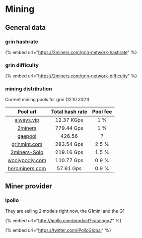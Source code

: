 # Mining

## General data

### grin hashrate

{% embed url="https://2miners.com/grin-network-hashrate" %}

### grin difficulty

{% embed url="https://2miners.com/grin-network-difficulty" %}

### mining distribution
Current mining pools for grin (12.10.2021)


**Pool url**|  Total hash rate |  Pool fee      
:-----:|:-----:|:-----:|
[always.vip](http://pool.always.vip/) | 12.37 KGps| 1 %
[2miners](https://grin.2miners.com/)| 779.44 Gps| 1 %
[gaepool](https://gaeapool.com/) | 426.56 | ? 
[grinmint.com](https://grinmint.com/) | 283.54 Gps |  2.5 %
[2miners-Solo](https://solo-grin.2miners.com/) | 219.16 Gps | 1.5 %
[woolypooly.com](https://woolypooly.com/coin/grin) | 110.77 Gps | 0.9 %
[herominers.com](https://grin.herominers.com/) | 57.61 Gps | 0.9 % 

## Miner provider

### Ipollo

They are selling 2 models right now, the G1mini and the G1

{% embed url="http://ipollo.com/product?catalog=7" %}

{% embed url="https://twitter.com/iPolloGlobal" %}
